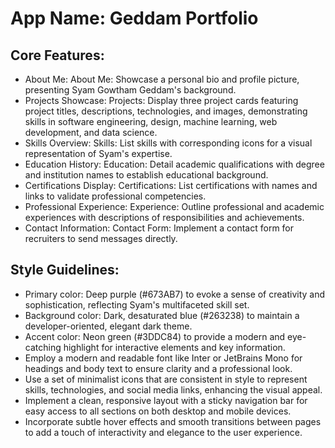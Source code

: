 # **App Name**: Geddam Portfolio

## Core Features:

- About Me: About Me: Showcase a personal bio and profile picture, presenting Syam Gowtham Geddam's background.
- Projects Showcase: Projects: Display three project cards featuring project titles, descriptions, technologies, and images, demonstrating skills in software engineering, design, machine learning, web development, and data science.
- Skills Overview: Skills: List skills with corresponding icons for a visual representation of Syam's expertise.
- Education History: Education: Detail academic qualifications with degree and institution names to establish educational background.
- Certifications Display: Certifications: List certifications with names and links to validate professional competencies.
- Professional Experience: Experience: Outline professional and academic experiences with descriptions of responsibilities and achievements.
- Contact Information: Contact Form: Implement a contact form for recruiters to send messages directly.

## Style Guidelines:

- Primary color: Deep purple (#673AB7) to evoke a sense of creativity and sophistication, reflecting Syam's multifaceted skill set.
- Background color: Dark, desaturated blue (#263238) to maintain a developer-oriented, elegant dark theme.
- Accent color: Neon green (#3DDC84) to provide a modern and eye-catching highlight for interactive elements and key information.
- Employ a modern and readable font like Inter or JetBrains Mono for headings and body text to ensure clarity and a professional look.
- Use a set of minimalist icons that are consistent in style to represent skills, technologies, and social media links, enhancing the visual appeal.
- Implement a clean, responsive layout with a sticky navigation bar for easy access to all sections on both desktop and mobile devices.
- Incorporate subtle hover effects and smooth transitions between pages to add a touch of interactivity and elegance to the user experience.